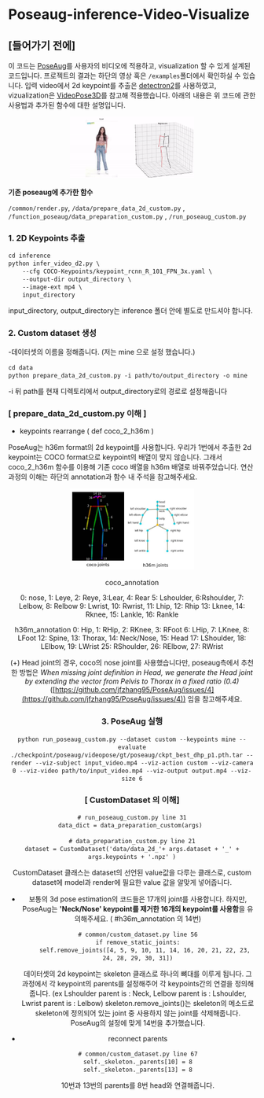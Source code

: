 # Poseaug-inference-Video-Visualize
## [들어가기 전에]

이 코드는 [PoseAug](https://github.com/jfzhang95/PoseAug)를 사용자의 비디오에 적용하고, visualization 할 수 있게 설계된 코드입니다. 프로젝트의 결과는 하단의 영상 혹은 `/examples`폴더에서 확인하실 수 있습니다. 입력 video에서 2d keypoint를 추출은 [detectron2](https://github.com/facebookresearch/detectron2)를 사용하였고, vizualization은 [VideoPose3D](https://github.com/facebookresearch/VideoPose3D)를 참고해 적용했습니다. 아래의 내용은 위 코드에 관한 사용법과 추가된 함수에 대한 설명입니다.

<p align="center">
    <img src = "example/dancing.gif" width='50%' height='50%'/>
</p>



**기존 poseaug에 추가한 함수**

`/common/render.py`, `/data/prepare_data_2d_custom.py` , `/function_poseaug/data_preparation_custom.py` , `/run_poseaug_custom.py`

### 1. **2D Keypoints 추출**

```
cd inference
python infer_video_d2.py \
    --cfg COCO-Keypoints/keypoint_rcnn_R_101_FPN_3x.yaml \
    --output-dir output_directory \
    --image-ext mp4 \
    input_directory
```

input_directory, output_directory는 inference 폴더 안에 별도로 만드셔야 합니다.

### 2. **Custom dataset 생성**

-데이터셋의 이름을 정해줍니다. (저는 mine 으로 설정 했습니다.)

```
cd data
python prepare_data_2d_custom.py -i path/to/output_directory -o mine
```

-i 뒤 path를 현재 디렉토리에서 output_directory로의 경로로 설정해줍니다

### [ prepare_data_2d_custom.py 이해 ]

- keypoints rearrange  ( def coco_2_h36m )

PoseAug는 h36m format의 2d keypoint를 사용합니다. 우리가 1번에서 추출한 2d keypoint는 COCO format으로 keypoint의 배열이 맞지 않습니다. 그래서 coco_2_h36m 함수를 이용해 기존 coco 배열을 h36m 배열로 바꿔주었습니다. 연산 과정의 이해는 하단의 annotation과 함수 내 주석을 참고해주세요.

<center><img src = "./joints.jpg" width='50%' height='50%'><center>
    
coco_annotation

0: nose, 1: Leye, 2: Reye, 3:Lear, 4: Rear
5: Lshoulder, 6:Rshoulder, 7: Lelbow, 8: Relbow
9: Lwrist, 10: Rwrist, 11: Lhip, 12: Rhip
13: Lknee, 14: Rknee, 15: Lankle, 16: Rankle

h36m_annotation
0: Hip, 1: RHip, 2: RKnee, 3: RFoot
6: LHip, 7: LKnee, 8: LFoot
12: Spine, 13: Thorax, 14: Neck/Nose, 15: Head
17: LShoulder, 18: LElbow, 19: LWrist
25: RShoulder, 26: RElbow, 27: RWrist


    
(+) Head joint의 경우, coco의 nose joint를 사용했습니다만, poseaug측에서 추천한 방법은 *When missing joint definition in Head, we generate the Head joint by extending the vector from Pelvis to Thorax in a fixed ratio (0.4)* ([https://github.com/jfzhang95/PoseAug/issues/4](https://github.com/jfzhang95/PoseAug/issues/4)) 임을 참고해주세요.

### 3. **PoseAug 실행**

```
python run_poseaug_custom.py --dataset custom --keypoints mine --evaluate ./checkpoint/poseaug/videopose/gt/poseaug/ckpt_best_dhp_p1.pth.tar --render --viz-subject input_video.mp4 --viz-action custom --viz-camera 0 --viz-video path/to/input_video.mp4 --viz-output output.mp4 --viz-size 6
```

### [ CustomDataset 의 이해]

```
# run_poseaug_custom.py line 31
data_dict = data_preparation_custom(args) 
 
# data_preparation_custom.py line 21
dataset = CustomDataset('data/data_2d_'+ args.dataset + '_' + args.keypoints + '.npz' )
```

CustomDataset 클래스는 dataset의 선언된 value값을 다루는 클래스로, custom dataset에 model과 render에 필요한 value 값을 알맞게 넣어줍니다.

- 보통의 3d pose estimation의 코드들은 17개의 joint를 사용합니다. 하지만, PoseAug는 **'Neck/Nose' keypoint를 제거한 16개의 keypoint를 사용함**을 유의해주세요. ( #h36m_annotation 의 14번)
    
    ```
    # common/custom_dataset.py line 56
    if remove_static_joints:
    	self.remove_joints([4, 5, 9, 10, 11, 14, 16, 20, 21, 22, 23, 24, 28, 29, 30, 31])
    ```
    
    데이터셋의 2d keypoint는 skeleton 클래스로 하나의 뼈대를 이루게 됩니다. 그 과정에서 각 keypoint의 parents를 설정해주어 각 keypoints간의 연결을 정의해줍니다. (ex Lshoulder parent is : Neck, Lelbow parent is : Lshoulder, Lwrist parent is : Lelbow) skeleton.remove_joints()는 skeleton의 메소드로 skeleton에 정의되어 있는 joint 중 사용하지 않는 joint를 삭제해줍니다. PoseAug의 설정에 맞게 14번을 추가했습니다. 
    
- reconnect parents
    
    ```
    # common/custom_dataset.py line 67
    self._skeleton._parents[10] = 8
    self._skeleton._parents[13] = 8
    ```
    
    10번과 13번의 parents를 8번 head와 연결해줍니다.
   
